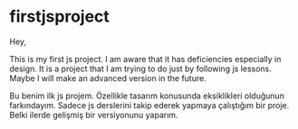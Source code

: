 # firstjsproject
Hey,

This is my first js project. I am aware that it has deficiencies especially in design. It is a project that I am trying to do just by following js lessons. Maybe I will make an advanced version in the future. 

Bu benim ilk js projem. Özellikle tasarım konusunda eksiklikleri olduğunun farkındayım. Sadece js derslerini takip ederek yapmaya çalıştığım bir proje. Belki ilerde gelişmiş bir versiyonunu yaparım. 
